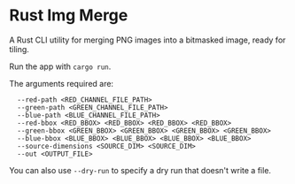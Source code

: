 # Rust Img Merge

A Rust CLI utility for merging PNG images into a bitmasked image, ready for tiling.

Run the app with `cargo run`.

The arguments required are:
```
  --red-path <RED_CHANNEL_FILE_PATH>
  --green-path <GREEN_CHANNEL_FILE_PATH>
  --blue-path <BLUE_CHANNEL_FILE_PATH>
  --red-bbox <RED_BBOX> <RED_BBOX> <RED_BBOX> <RED_BBOX>
  --green-bbox <GREEN_BBOX> <GREEN_BBOX> <GREEN_BBOX> <GREEN_BBOX>
  --blue-bbox <BLUE_BBOX> <BLUE_BBOX> <BLUE_BBOX> <BLUE_BBOX>
  --source-dimensions <SOURCE_DIM> <SOURCE_DIM>
  --out <OUTPUT_FILE>
```
You can also use `--dry-run` to specify a dry run that doesn't write a file.
